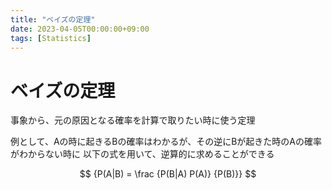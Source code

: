 ```yaml
---
title: "ベイズの定理"
date: 2023-04-05T00:00:00+09:00
tags: [Statistics]
---
```

# ベイズの定理

事象から、元の原因となる確率を計算で取りたい時に使う定理

例として、Aの時に起きるBの確率はわかるが、その逆にBが起きた時のAの確率がわからない時に
以下の式を用いて、逆算的に求めることができる

$$
{P(A|B) = \frac {P(B|A) P(A)} {P(B)}}
$$